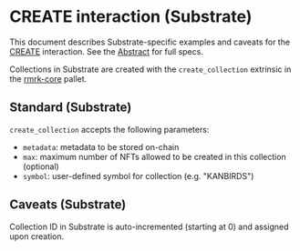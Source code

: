 # CREATE interaction (Substrate)

This document describes Substrate-specific examples and caveats for the [CREATE](../../abstract/interactions/create.md) interaction.  See the [Abstract](../../abstract/interactions/create.md) for full specs.

Collections in Substrate are created with the `create_collection` extrinsic in the [rmrk-core](https://github.com/rmrk-team/rmrk-substrate/blob/main/pallets/rmrk-core/src/lib.rs) pallet.

## Standard (Substrate)
`create_collection` accepts the following parameters:
- `metadata`: metadata to be stored on-chain
- `max`: maximum number of NFTs allowed to be created in this collection (optional)
- `symbol`: user-defined symbol for collection (e.g. "KANBIRDS")

## Caveats (Substrate)
Collection ID in Substrate is auto-incremented (starting at 0) and assigned upon creation.
